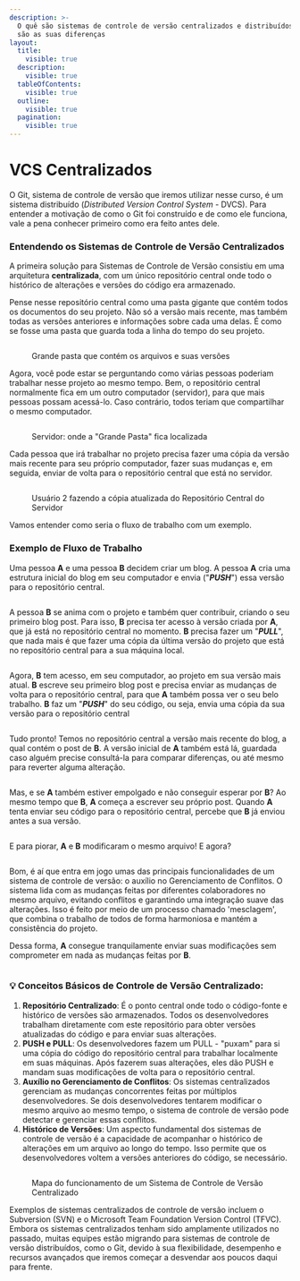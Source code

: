 ```yaml
---
description: >-
  O quê são sistemas de controle de versão centralizados e distribuídos e quais
  são as suas diferenças
layout:
  title:
    visible: true
  description:
    visible: true
  tableOfContents:
    visible: true
  outline:
    visible: true
  pagination:
    visible: true
---
```


# VCS Centralizados

O Git, sistema de controle de versão que iremos utilizar nesse curso, é um sistema distribuído (_Distributed Version Control System_ - DVCS). Para entender a motivação de como o Git foi construído e de como ele funciona, vale a pena conhecer primeiro como era feito antes dele.

### **Entendendo os Sistemas de Controle de Versão Centralizados**

A primeira solução para Sistemas de Controle de Versão consistiu em uma arquitetura **centralizada**, com um único repositório central onde todo o histórico de alterações e versões do código era armazenado.

Pense nesse repositório central como uma pasta gigante que contém todos os documentos do seu projeto. Não só a versão mais recente, mas também todas as versões anteriores e informações sobre cada uma delas. É como se fosse uma pasta que guarda toda a linha do tempo do seu projeto.

<figure><img src="../../.gitbook/assets/PAS TINHA.png" alt=""><figcaption><p>Grande pasta que contém os arquivos e suas versões</p></figcaption></figure>

Agora, você pode estar se perguntando como várias pessoas poderiam trabalhar nesse projeto ao mesmo tempo. Bem, o repositório central normalmente fica em um outro computador (servidor), para que mais pessoas possam acessá-lo. Caso contrário, todos teriam que compartilhar o mesmo computador.

<figure><img src="../../.gitbook/assets/pasta alterada (2).png" alt=""><figcaption><p>Servidor: onde a "Grande Pasta" fica localizada</p></figcaption></figure>

Cada pessoa que irá trabalhar no projeto precisa fazer uma cópia da versão mais recente para seu próprio computador, fazer suas mudanças e, em seguida, enviar de volta para o repositório central que está no servidor.

<figure><img src="../../.gitbook/assets/TRES SETINHAS.png" alt=""><figcaption><p>Usuário 2 fazendo a cópia atualizada do Repositório Central do Servidor</p></figcaption></figure>

Vamos entender como seria o fluxo de trabalho com um exemplo.

### Exemplo de Fluxo de Trabalho

Uma pessoa **A** e uma pessoa **B** decidem criar um blog. A pessoa **A** cria uma estrutura inicial do blog em seu computador e envia ("_**PUSH**_") essa versão para o repositório central.

<figure><img src="../../.gitbook/assets/6.png" alt=""><figcaption></figcaption></figure>

A pessoa **B** se anima com o projeto e também quer contribuir, criando o seu primeiro blog post. Para isso, **B** precisa ter acesso à versão criada por **A**, que já está no repositório central no momento. **B** precisa fazer um "_**PULL**_", que nada mais é que fazer uma cópia da última versão do projeto que está no repositório central para a sua máquina local.



<figure><img src="../../.gitbook/assets/7.png" alt=""><figcaption></figcaption></figure>

Agora, **B** tem acesso, em seu computador, ao projeto em sua versão mais atual. **B** escreve seu primeiro blog post e precisa enviar as mudanças de volta para o repositório central, para que **A** também possa ver o seu belo trabalho. **B** faz um "_**PUSH**_" do seu código, ou seja, envia uma cópia da sua versão para o repositório central



<figure><img src="../../.gitbook/assets/8.png" alt=""><figcaption></figcaption></figure>

Tudo pronto! Temos no repositório central a versão mais recente do blog, a qual contém o post de **B**. A versão inicial de **A** também está lá, guardada caso alguém precise consultá-la para comparar diferenças, ou até mesmo para reverter alguma alteração.



<figure><img src="../../.gitbook/assets/9.png" alt=""><figcaption></figcaption></figure>

Mas, e se **A** também estiver empolgado e não conseguir esperar por **B**? Ao mesmo tempo que **B**, **A** começa a escrever seu próprio post. Quando **A** tenta enviar seu código para o repositório central, percebe que **B** já enviou antes a sua versão.



<figure><img src="../../.gitbook/assets/10.png" alt=""><figcaption></figcaption></figure>

E para piorar, **A** e **B** modificaram o mesmo arquivo! E agora?



<figure><img src="../../.gitbook/assets/11.png" alt=""><figcaption></figcaption></figure>

Bom, é aí que entra em jogo umas das principais funcionalidades de um sistema de controle de versão: o auxílio no Gerenciamento de Conflitos. O sistema lida com as mudanças feitas por diferentes colaboradores no mesmo arquivo, evitando conflitos e garantindo uma integração suave das alterações. Isso é feito por meio de um processo chamado 'mesclagem', que combina o trabalho de todos de forma harmoniosa e mantém a consistência do projeto.

Dessa forma, **A** consegue tranquilamente enviar suas modificações sem comprometer em nada as mudanças feitas por **B**.



<figure><img src="../../.gitbook/assets/12.png" alt=""><figcaption></figcaption></figure>

### &#x20;:bulb: Conceitos Básicos de Controle de Versão Centralizado: &#x20;

1. **Repositório Centralizado**: É o ponto central onde todo o código-fonte e histórico de versões são armazenados. Todos os desenvolvedores trabalham diretamente com este repositório para obter versões atualizadas do código e para enviar suas alterações.
2. **PUSH e PULL**: Os desenvolvedores fazem um PULL - "puxam" para si uma cópia do código do repositório central para trabalhar localmente em suas máquinas. Após fazerem suas alterações, eles dão PUSH e mandam suas modificações de volta para o repositório central.
3. **Auxílio no Gerenciamento de Conflitos**: Os sistemas centralizados gerenciam as mudanças concorrentes feitas por múltiplos desenvolvedores. Se dois desenvolvedores tentarem modificar o mesmo arquivo ao mesmo tempo, o sistema de controle de versão pode detectar e gerenciar essas conflitos.
4. **Histórico de Versões**: Um aspecto fundamental dos sistemas de controle de versão é a capacidade de acompanhar o histórico de alterações em um arquivo ao longo do tempo. Isso permite que os desenvolvedores voltem a versões anteriores do código, se necessário.

<figure><img src="../../.gitbook/assets/VCS CORRETOIS).png" alt=""><figcaption><p>Mapa do funcionamento de um Sistema de Controle de Versão Centralizado</p></figcaption></figure>

Exemplos de sistemas centralizados de controle de versão incluem o Subversion (SVN) e o Microsoft Team Foundation Version Control (TFVC). Embora os sistemas centralizados tenham sido amplamente utilizados no passado, muitas equipes estão migrando para sistemas de controle de versão distribuídos, como o Git, devido à sua flexibilidade, desempenho e recursos avançados que iremos começar a desvendar aos poucos daqui para frente.
